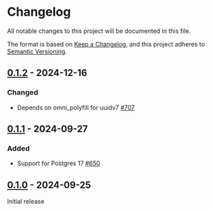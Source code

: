 # Changelog

All notable changes to this project will be documented in this file.

The format is based on [Keep a Changelog](https://keepachangelog.com/en/1.0.0/), and this project adheres
to [Semantic Versioning](https://semver.org/spec/v2.0.0.html).

## [0.1.2] - 2024-12-16

### Changed

* Depends on omni_polyfill for uuidv7 [#707](https://github.com/omnigres/omnigres/pull/707)

## [0.1.1] - 2024-09-27

### Added

* Support for Postgres 17 [#650](https://github.com/omnigres/omnigres/pull/650)

## [0.1.0] - 2024-09-25

Initial release

[Unreleased]: https://github.com/omnigres/omnigres/commits/next/omni_auth

[0.1.0]: [https://github.com/omnigres/omnigres/pull/649]

[0.1.1]: [https://github.com/omnigres/omnigres/pull/650]

[0.1.2]: [https://github.com/omnigres/omnigres/pull/707]
